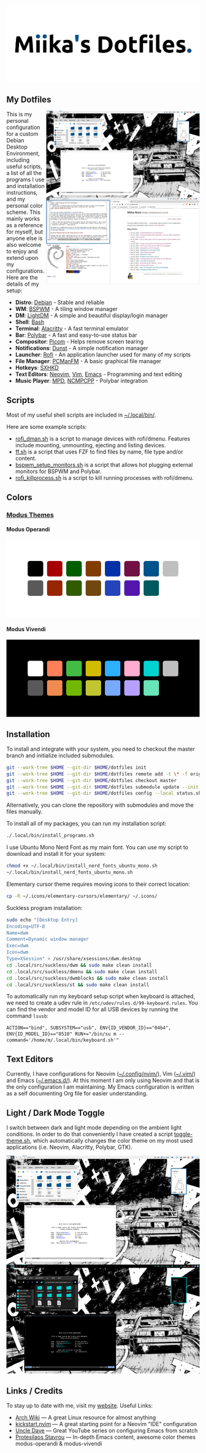 [![Miika's Dotfiles](https://raw.githubusercontent.com/miikanissi/dotfiles/master/.local/share/miikas-dotfiles.png)](#my-dotfiles)

## My Dotfiles

<!-- prettier-ignore-start -->

<p><a href="https://miikanissi.com"><img src="https://raw.githubusercontent.com/miikanissi/dotfiles/master/.local/share/desktop.png" alt="Desktop Screenshot" align="right" width="400px"></a></p>

<!-- prettier-ignore-end -->

This is my personal configuration for a custom Debian Desktop Environment, including
useful scripts, a list of all the programs I use and installation instructions, and my
personal color scheme. This mainly works as a reference for myself, but anyone else is
also welcome to enjoy and extend upon my configurations. Here are the details of my
setup:

- **Distro**: [Debian](https://www.debian.org/) - Stable and reliable
- **WM**: [BSPWM](https://github.com/baskerville/bspwm) - A tiling window manager
- **DM**: [LightDM](https://github.com/canonical/lightdm) - A simple and beautiful
  display/login manager
- **Shell**: [Bash](https://www.gnu.org/software/bash/)
- **Terminal**: [Alacritty](https://github.com/alacritty/alacritty) - A fast terminal
  emulator
- **Bar**: [Polybar](https://github.com/polybar/polybar) - A fast and easy-to-use status
  bar
- **Compositor**: [Picom](https://wiki.archlinux.org/index.php/Picom) - Helps remove
  screen tearing
- **Notifications**: [Dunst](https://wiki.archlinux.org/index.php/Dunst) - A simple
  notification manager
- **Launcher**: [Rofi](https://github.com/davatorium/rofi) - An application launcher
  used for many of my scripts
- **File Manager**: [PCManFM](https://wiki.archlinux.org/index.php/PCManFM) - A basic
  graphical file manager
- **Hotkeys**: [SXHKD](https://github.com/baskerville/sxhkd)
- **Text Editors**: [Neovim](https://neovim.io/), [Vim](https://www.vim.org/),
  [Emacs](https://www.gnu.org/software/emacs/) - Programming and text editing
- **Music Player**: [MPD](https://www.musicpd.org/),
  [NCMPCPP](https://github.com/ncmpcpp/ncmpcpp) - Polybar integration

## Scripts

Most of my useful shell scripts are included in
[~/.local/bin/](https://github.com/miikanissi/dotfiles/tree/master/.local/bin/).

Here are some example scripts:

- [rofi_dman.sh](https://github.com/miikanissi/dotfiles/blob/master/.local/bin/rofi_dman.sh)
  is a script to manage devices with rofi/dmenu. Features include mounting, unmounting,
  ejecting and listing devices.
- [ff.sh](https://github.com/miikanissi/dotfiles/blob/master/.local/bin/ff.sh) is a
  script that uses FZF to find files by name, file type and/or content.
- [bspwm_setup_monitors.sh](https://github.com/miikanissi/dotfiles/blob/master/.local/bin/bspwm_setup_monitors.sh)
  is a script that allows hot plugging external monitors for BSPWM and Polybar.
- [rofi_killprocess.sh](https://github.com/miikanissi/dotfiles/blob/master/.local/bin/killprocess.sh)
  is a script to kill running processes with rofi/dmenu.

## Colors

### [Modus Themes](https://github.com/miikanissi/modus-themes.nvim)

#### Modus Operandi

![Modus Operandi](https://raw.githubusercontent.com/miikanissi/dotfiles/master/.local/share/theme-light-template.png)

#### Modus Vivendi

![Modus Vivendi](https://raw.githubusercontent.com/miikanissi/dotfiles/master/.local/share/theme-dark-template.png)

## Installation

To install and integrate with your system, you need to checkout the master branch and
initialize included submodules.

```bash
git --work-tree $HOME --git-dir $HOME/dotfiles init
git --work-tree $HOME --git-dir $HOME/dotfiles remote add -t \* -f origin git@github.com:miikanissi/dotfiles.git
git --work-tree $HOME --git-dir $HOME/dotfiles checkout master
git --work-tree $HOME --git-dir $HOME/dotfiles submodule update --init
git --work-tree $HOME --git-dir $HOME/dotfiles config --local status.showUntrackedFiles no
```

Alternatively, you can clone the repository with submodules and move the files manually.

To install all of my packages, you can run my installation script:

```bash
./.local/bin/install_programs.sh
```

I use Ubuntu Mono Nerd Font as my main font. You can use my script to download and
install it for your system:

```bash
chmod +x ~/.local/bin/install_nerd_fonts_ubuntu_mono.sh
~/.local/bin/install_nerd_fonts_ubuntu_mono.sh
```

Elementary cursor theme requires moving icons to their correct location:

```bash
cp -R ~/.icons/elementary-cursors/elementary/ ~/.icons/
```

Suckless program installation:

```bash
sudo echo "[Desktop Entry]
Encoding=UTF-8
Name=dwm
Comment=Dynamic window manager
Exec=dwm
Icon=dwm
Type=XSession" > /usr/share/xsessions/dwm.desktop
cd .local/src/suckless/dwm && sudo make clean install
cd .local/src/suckless/dmenu && sudo make clean install
cd .local/src/suckless/dwmblocks && sudo make clean install
cd .local/src/suckless/st && sudo make clean install
```

To automatically run my keyboard setup script when keyboard is attached, we need to
create a udev rule in `/etc/udev/rules.d/99-keyboard.rules`. You can find the vendor and
model ID for all USB devices by running the command `lsusb`:

```
ACTION=="bind", SUBSYSTEM=="usb", ENV{ID_VENDOR_ID}=="04b4", ENV{ID_MODEL_ID}=="0510" RUN+="/bin/su m --command='/home/m/.local/bin/keyboard.sh'"
```

## Text Editors

Currently, I have configurations for Neovim
([~/.config/nvim/](https://github.com/miikanissi/dotfiles/tree/master/.config/nvim/)),
Vim ([~/.vim/](https://github.com/miikanissi/dotfiles/tree/master/.vim/)) and Emacs
([~/.emacs.d/](https://github.com/miikanissi/dotfiles/tree/master/.emacs.d/)). At this
moment I am only using Neovim and that is the only configuration I am maintaining. My
Emacs configuration is written as a self documenting Org file for easier understanding.

## Light / Dark Mode Toggle

I switch between dark and light mode depending on the ambient light conditions. In order
to do that conveniently I have created a script
[toggle-theme.sh](https://github.com/miikanissi/dotfiles/blob/master/.local/bin/toggle-theme.sh),
which automatically changes the color theme on my most used applications (i.e. Neovim,
Alacritty, Polybar, GTK).

![Dark and Light Mode Comparison](https://raw.githubusercontent.com/miikanissi/dotfiles/master/.local/share/desktop-dark-light.png)

## Links / Credits

To stay up to date with me, visit my [website](https://miikanissi.com). Useful Links:

- [Arch Wiki](https://wiki.archlinux.org/) — A great Linux resource for almost anything
- [kickstart.nvim](https://github.com/nvim-lua/kickstart.nvim) — A great starting point
  for a Neovim "IDE" configuration
- [Uncle Dave](https://github.com/daedreth/UncleDavesEmacs) — Great YouTube series on
  configuring Emacs from scratch
- [Protesilaos Stavrou](https://gitlab.com/protesilaos/dotfiles) — In-depth Emacs
  content, awesome color themes modus-operandi & modus-vivendi
